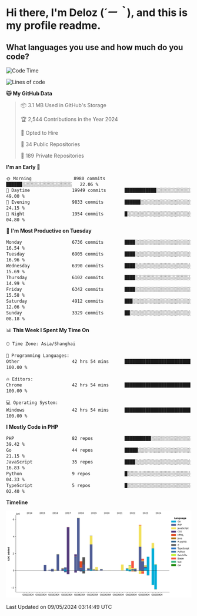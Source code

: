 # **Hi there, I'm Deloz (*´ー｀*), and this is my profile readme.**

## **What languages you use and how much do you code?**

<!--START_SECTION:waka-->
![Code Time](http://img.shields.io/badge/Code%20Time-3%2C941%20hrs%2040%20mins-blue)

![Lines of code](https://img.shields.io/badge/From%20Hello%20World%20I%27ve%20Written-40.3%20million%20lines%20of%20code-blue)

**🐱 My GitHub Data** 

> 📦 3.1 MB Used in GitHub's Storage 
 > 
> 🏆 2,544 Contributions in the Year 2024
 > 
> 💼 Opted to Hire
 > 
> 📜 34 Public Repositories 
 > 
> 🔑 189 Private Repositories 
 > 
**I'm an Early 🐤** 

```text
🌞 Morning                8980 commits        ██████░░░░░░░░░░░░░░░░░░░   22.06 % 
🌆 Daytime                19949 commits       ████████████░░░░░░░░░░░░░   49.00 % 
🌃 Evening                9833 commits        ██████░░░░░░░░░░░░░░░░░░░   24.15 % 
🌙 Night                  1954 commits        █░░░░░░░░░░░░░░░░░░░░░░░░   04.80 % 
```
📅 **I'm Most Productive on Tuesday** 

```text
Monday                   6736 commits        ████░░░░░░░░░░░░░░░░░░░░░   16.54 % 
Tuesday                  6905 commits        ████░░░░░░░░░░░░░░░░░░░░░   16.96 % 
Wednesday                6390 commits        ████░░░░░░░░░░░░░░░░░░░░░   15.69 % 
Thursday                 6102 commits        ████░░░░░░░░░░░░░░░░░░░░░   14.99 % 
Friday                   6342 commits        ████░░░░░░░░░░░░░░░░░░░░░   15.58 % 
Saturday                 4912 commits        ███░░░░░░░░░░░░░░░░░░░░░░   12.06 % 
Sunday                   3329 commits        ██░░░░░░░░░░░░░░░░░░░░░░░   08.18 % 
```


📊 **This Week I Spent My Time On** 

```text
🕑︎ Time Zone: Asia/Shanghai

💬 Programming Languages: 
Other                    42 hrs 54 mins      █████████████████████████   100.00 % 

🔥 Editors: 
Chrome                   42 hrs 54 mins      █████████████████████████   100.00 % 

💻 Operating System: 
Windows                  42 hrs 54 mins      █████████████████████████   100.00 % 
```

**I Mostly Code in PHP** 

```text
PHP                      82 repos            ██████████░░░░░░░░░░░░░░░   39.42 % 
Go                       44 repos            █████░░░░░░░░░░░░░░░░░░░░   21.15 % 
JavaScript               35 repos            ████░░░░░░░░░░░░░░░░░░░░░   16.83 % 
Python                   9 repos             █░░░░░░░░░░░░░░░░░░░░░░░░   04.33 % 
TypeScript               5 repos             █░░░░░░░░░░░░░░░░░░░░░░░░   02.40 % 
```



**Timeline**

![Lines of Code chart](https://raw.githubusercontent.com/deloz/deloz/main/assets/bar_graph.png)


 Last Updated on 09/05/2024 03:14:49 UTC
<!--END_SECTION:waka-->
